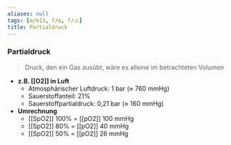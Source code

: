 ```yaml
---
aliases: null
tags: [m/m13, f/⚙️, f/🫁]
title: Partialdruck
---
```

### Partialdruck
> Druck, den ein Gas ausübt, wäre es alleine im betrachteten Volumen
- **z.B. [[O2]] in Luft**
    - Atmosphärischer Luftdruck: 1 bar (≈ 760 mmHg)
    - Sauerstoffanteil: 21%
    - Sauerstoffpartialdruck: 0,21 bar (≈ 160 mmHg)
- **Umrechnung**
	- [[SpO2]] 100% = [[pO2]] 100 mmHg
	- [[SpO2]] 80% = [[pO2]] 40 mmHg
	- [[SpO2]] 50% = [[pO2]] 26 mmHg